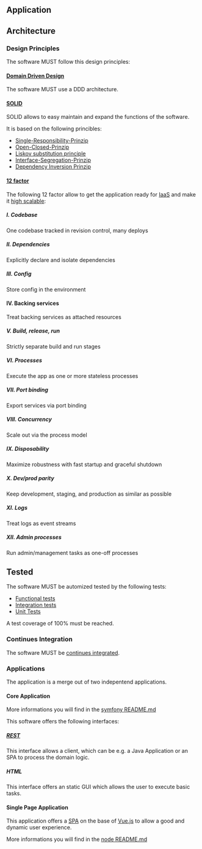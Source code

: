 ## Application
## Architecture

### Design Principles
The software MUST follow this design principles:

#### [Domain Driven Design](https://de.wikipedia.org/wiki/Domain-driven_Design)
The software MUST use a DDD architecture.

#### [SOLID](https://de.wikipedia.org/wiki/Prinzipien_objektorientierten_Designs#SOLID-Prinzipien)
SOLID allows to easy maintain and expand the functions of the software.

It is based on the following princibles:
- [Single-Responsibility-Prinzip](https://de.wikipedia.org/wiki/Single-Responsibility-Prinzip)
- [Open-Closed-Prinzip](https://de.wikipedia.org/wiki/Open-Closed-Prinzip)
- [Liskov substitution principle](https://en.wikipedia.org/wiki/Liskov_substitution_principle)
- [Interface-Segregation-Prinzip](https://de.wikipedia.org/wiki/Interface-Segregation-Prinzip)
- [Dependency Inversion Prinzip](https://de.wikipedia.org/wiki/Dependency-Inversion-Prinzip)

#### [12 factor](https://12factor.net/)
The following 12 factor allow to get the application ready for [IaaS](https://de.wikipedia.org/wiki/Everything_as_a_Service) and make it [high scalable](https://en.wikipedia.org/wiki/Scalability):

##### I. Codebase
One codebase tracked in revision control, many deploys
##### II. Dependencies
Explicitly declare and isolate dependencies
##### III. Config
Store config in the environment
#### IV. Backing services
Treat backing services as attached resources
##### V. Build, release, run
Strictly separate build and run stages
##### VI. Processes
Execute the app as one or more stateless processes
##### VII. Port binding
Export services via port binding
##### VIII. Concurrency
Scale out via the process model
##### IX. Disposability
Maximize robustness with fast startup and graceful shutdown
##### X. Dev/prod parity
Keep development, staging, and production as similar as possible
##### XI. Logs
Treat logs as event streams
##### XII. Admin processes
Run admin/management tasks as one-off processes

## Tested
The software MUST be automized tested by the following tests:

- [Functional tests](https://en.wikipedia.org/wiki/Functional_testing)
- [Integration tests](https://de.wikipedia.org/wiki/Integrationstest)
- [Unit Tests](https://en.wikipedia.org/wiki/Unit_testing)

A test coverage of 100% must be reached.

### Continues Integration
The software MUST be [continues integrated](https://de.wikipedia.org/wiki/Kontinuierliche_Integration).

### Applications
The application is a merge out of two indepentend applications.
#### Core Application
More informations you will find in the [symfony README.md](./symfony/README.md)

This software offers the following interfaces:
##### [REST](https://de.wikipedia.org/wiki/Representational_State_Transfer)
This interface allows a client, which can be e.g. a Java Application or an SPA to process the domain logic.

##### HTML
This interface offers an static GUI which allows the user to execute basic tasks.

#### Single Page Application
This application offers a [SPA](https://en.wikipedia.org/wiki/Single-page_application) on the base of [Vue.js](https://vuejs.org/) to allow a good and dynamic user experience.

More informations you will find in the [node README.md](./node/README.md)

